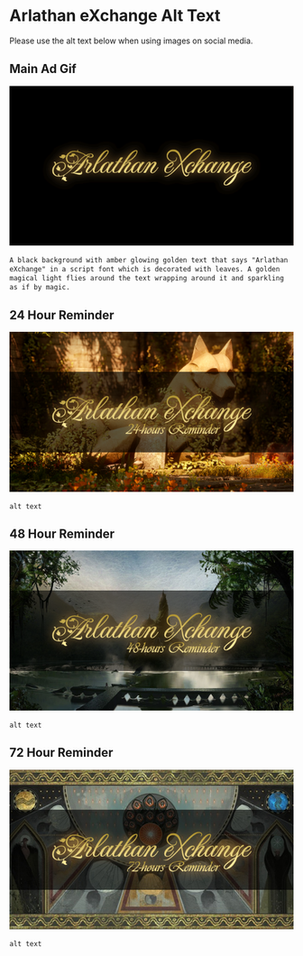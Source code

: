 # Arlathan eXchange Alt Text

Please use the alt text below when using images on social media.

## Main Ad Gif
![](./AdMain.gif)

```
A black background with amber glowing golden text that says "Arlathan eXchange" in a script font which is decorated with leaves. A golden magical light flies around the text wrapping around it and sparkling as if by magic.
```

## 24 Hour Reminder
![](./Reminder24h.png)
```
alt text
```


## 48 Hour Reminder
![](./Reminder48h.png)
```
alt text
```


## 72 Hour Reminder
![](./Reminder72h.png)
```
alt text
```